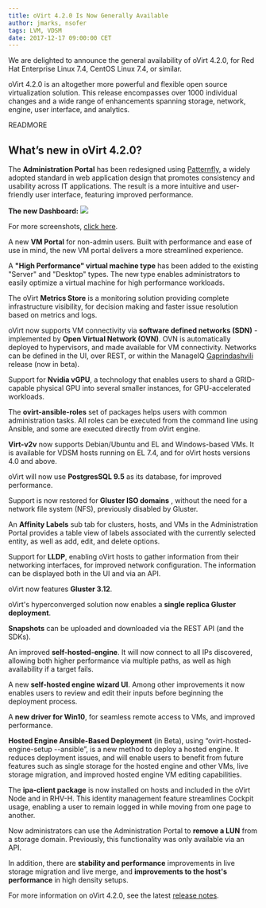 ```yaml
---
title: oVirt 4.2.0 Is Now Generally Available
author: jmarks, nsofer
tags: LVM, VDSM
date: 2017-12-17 09:00:00 CET
---
```


We are delighted to announce the general availability of oVirt 4.2.0, for Red Hat Enterprise Linux 7.4, CentOS Linux 7.4, or similar.

oVirt 4.2.0 is an altogether more powerful and flexible open source virtualization solution. This release encompasses over 1000 individual changes and a wide range of enhancements spanning storage, network, engine, user interface, and analytics.

READMORE

## What’s new in oVirt 4.2.0?
The **Administration Portal** has been redesigned using [Patternfly](http://www.patternfly.org/), a widely adopted standard in web application design that promotes consistency and usability across IT applications. The result is a more intuitive and user-friendly user interface, featuring improved performance.

**The new Dashboard:**
![](/images/blog/2017-09-19/adminportal_dashboard.png)

For more screenshots, [click here](/blog/2017/09/introducing-ovirt-4.2.0/).

A new **VM Portal** for non-admin users. Built with performance and ease of use in mind, the new VM portal delivers a more streamlined experience.

A **"High Performance" virtual machine type** has been added to the existing "Server" and "Desktop" types. The new type enables administrators to easily optimize a virtual machine for high performance workloads.

The oVirt **Metrics Store** is a monitoring solution providing complete infrastructure visibility, for decision making and faster issue resolution based on metrics and logs.

oVirt now supports VM connectivity via **software defined networks (SDN)** - implemented by **Open Virtual Network (OVN)**. OVN is automatically deployed to hypervisors, and made available for VM connectivity. Networks can be defined in the UI, over REST, or within the ManageIQ [Gaprindashvili](http://manageiq.org/blog/2017/11/Announcing-Gaprindashvili-Beta2/) release (now in beta).

Support for **Nvidia vGPU**, a technology that enables users to shard a GRID-capable physical GPU into several smaller instances, for GPU-accelerated workloads.

The **ovirt-ansible-roles** set of packages helps users with common administration tasks. All roles can be executed from the command line using Ansible, and some are executed directly from oVirt engine.

**Virt-v2v** now supports Debian/Ubuntu and EL and Windows-based VMs. It is available for VDSM hosts running on EL 7.4, and for oVirt hosts versions 4.0 and above.

oVirt will now use **PostgresSQL 9.5** as its database, for improved performance.

Support is now restored for **Gluster ISO domains** , without the need for a network file system (NFS), previously disabled by Gluster.

An **Affinity Labels** sub tab for clusters, hosts, and VMs in the Administration Portal provides a table view of labels associated with the currently selected entity, as well as add, edit, and delete options.

Support for **LLDP**, enabling oVirt hosts to gather information from their networking interfaces, for improved network configuration. The information can be displayed both in the UI and via an API.

oVirt now features **Gluster 3.12**.

oVirt's hyperconverged solution now enables a **single replica Gluster deployment**.

**Snapshots** can be uploaded and downloaded via the REST API (and the SDKs).

An improved **self-hosted-engine**. It will now connect to all IPs discovered, allowing both higher performance via multiple paths, as well as high availability if a target fails.

A new **self-hosted engine wizard UI**. Among other improvements it now enables users to review and edit their inputs before beginning the deployment process.

A **new driver for Win10**, for seamless remote access to VMs, and improved performance.

**Hosted Engine Ansible-Based Deployment** (in Beta), using “ovirt-hosted-engine-setup  --ansible”, is a new method to deploy a hosted engine. It reduces deployment issues, and will enable users to benefit from future features such as single storage for the hosted engine and other VMs, live storage migration, and improved hosted engine VM editing capabilities.

The **ipa-client package** is now installed on hosts and included in the oVirt Node and in RHV-H. This identity management feature streamlines Cockpit usage, enabling a user to remain logged in while moving from one page to another.

Now administrators can use the Administration Portal to **remove a LUN** from a storage domain. Previously, this functionality was only available via an API.

In addition, there are **stability and performance** improvements in live storage migration and live merge, and **improvements to the host's performance** in high density setups.

For more information on oVirt 4.2.0, see the latest [release notes](/release/4.2.0/.).
